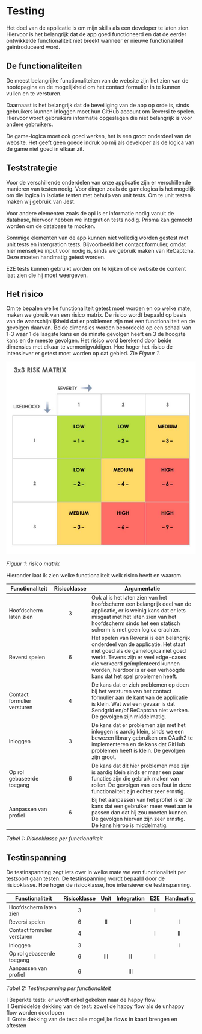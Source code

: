# Testing

Het doel van de applicatie is om mijn skills als een developer te laten zien. Hiervoor is het belangrijk dat de app goed functioneerd en dat de eerder ontwikkelde functionaliteit niet breekt wanneer er nieuwe functionaliteit geïntroduceerd word.

## De functionaliteiten

De meest belangrijke functionaliteiten van de website zijn het zien van de hoofdpagina en de mogelijkheid om het contact formulier in te kunnen vullen en te versturen. 

Daarnaast is het belangrijk dat de beveiliging van de app op orde is, sinds gebruikers kunnen inloggen moet hun GitHub account om Reversi te spelen. Hiervoor wordt gebruikers informatie opgeslagen die niet belangrijk is voor andere gebruikers.

De game-logica moet ook goed werken, het is een groot onderdeel van de website. Het geeft geen goede indruk op mij als developer als de logica van de game niet goed in elkaar zit.

## Teststrategie

Voor de verschillende onderdelen van onze applicatie zijn er verschillende manieren van testen nodig. Voor dingen zoals de gamelogica is het mogelijk om die logica in isolatie testen met behulp van unit tests. Om te unit testen maken wij gebruik van Jest. 

Voor andere elementen zoals de api is er informatie nodig vanuit de database, hiervoor hebben we integration tests nodig. Prisma kan gemockt worden om de database te mocken.

Sommige elementen van de app kunnen niet volledig worden gestest met unit tests en intergration tests. Bijvoorbeeld het contact formulier, omdat hier menselijke input voor nodig is, sinds we gebruik maken van ReCaptcha. Deze moeten handmatig getest worden.

E2E tests kunnen gebruikt worden om te kijken of de website de content laat zien die hij moet weergeven.

## Het risico

Om te bepalen welke functionaliteit getest moet worden en op welke mate, maken we gbruik van een risico matrix. De risico wordt bepaald op basis van de waarschijnlijkheid dat er problemen zijn met een functionaliteit en de gevolgen daarvan. Beide dimensies worden beoordeeld op een schaal van 1-3 waar 1 de laagste kans en de minste gevolgen heeft en 3 de hoogste kans en de meeste gevolgen. Het risico word berekend door beide dimensies met elkaar te vermenigvuldigen. Hoe hoger het risico de intensiever er getest moet worden op dat gebied. Zie *Figuur 1*.

![3x3 Risk Matrix](./images/3x3%20Risk%20matrix.png)

*Figuur 1: risico matrix*

Hieronder laat ik zien welke functionaliteit welk risico heeft en waarom.

| Functionaliteit | Risicoklasse | Argumentatie |
| --- | :---: | --- |
| Hoofdscherm laten zien | 3 | Ook al is het laten zien van het hoofdscherm een belangrijk deel van de applicatie, er is weinig kans dat er iets misgaat met het laten zien van het hoofdscherm sinds het een statisch scherm is met geen logica erachter. |
| Reversi spelen | 6 | Het spelen van Reversi is een belangrijk onderdeel van de applicatie. Het staat niet goed als de gamelogica niet goed werkt. Tevens zijn er veel edge-cases die verkeerd geïmplenteerd kunnen worden, hierdoor is er een verhoogde kans dat het spel problemen heeft. |
| Contact formulier versturen | 4 | De kans dat er zich problemen op doen bij het versturen van het contact formulier aan de kant van de applicatie is klein. Wat wel een gevaar is dat Sendgrid en/of ReCaptcha niet werken. De gevolgen zijn middelmatig. |
| Inloggen | 3 | De kans dat er problemen zijn met het inloggen is aardig klein, sinds we een bewezen library gebruiken om OAuth2 te implementeren en de kans dat GitHub problemen heeft is klein. De gevolgen zijn groot. |
| Op rol gebaseerde toegang | 6 | De kans dat dit hier problemen mee zijn is aardig klein sinds er maar een paar functies zijn die gebruik maken van rollen. De gevolgen van een fout in deze functionaliteit zijn echter zeer ernstig. |
| Aanpassen van profiel | 6 | Bij het aanpassen van het profiel is er de kans dat een gebruiker meer weet aan te passen dan dat hij zou moeten kunnen. De gevolgen hiervan zijn zeer ernstig. De kans hierop is middelmatig. |

*Tabel 1: Risicoklasse per functionaliteit*

## Testinspanning

De testinspanning zegt iets over in welke mate we een functionaliteit per testsoort gaan testen. De testinspanning wordt bepaald door de risicoklasse. Hoe hoger de risicoklasse, hoe intensiever de testinspanning. 

| Functionaliteit | Risicoklasse | Unit | Integration | E2E | Handmatig |
| --- | :---: | :---: | :---: | :---: | :---: |
| Hoofdscherm laten zien | 3 |  |  | I |  |
| Reversi spelen | 6 | II | I |  | I |
| Contact formulier versturen | 4 |  |  | I | II |
| Inloggen | 3 |  |  |  | I |
| Op rol gebaseerde toegang | 6 | III | II | I |  |
| Aanpassen van profiel | 6 | | III |  |  |

*Tabel 2: Testinspanning per functionaliteit*

I Beperkte tests: er wordt enkel gekeken naar de happy flow  
II Gemiddelde dekking van de test: zowel de happy flow als de unhappy flow worden doorlopen  
III Grote dekking van de test: alle mogelijke flows in kaart brengen en aftesten
